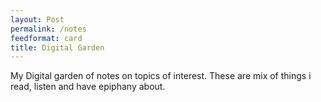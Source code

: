 ```yaml
---
layout: Post
permalink: /notes
feedformat: card
title: Digital Garden
---
```


My Digital garden of notes on topics of interest. These are mix of things i read, listen and have epiphany about.